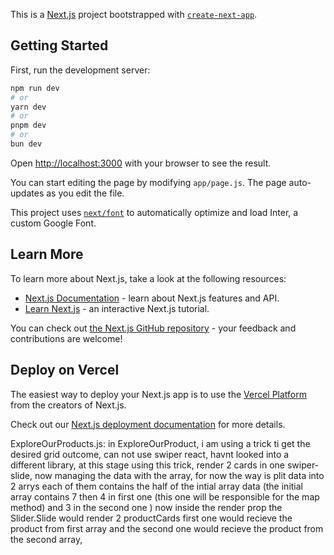 This is a [Next.js](https://nextjs.org/) project bootstrapped with [`create-next-app`](https://github.com/vercel/next.js/tree/canary/packages/create-next-app).

## Getting Started

First, run the development server:

```bash
npm run dev
# or
yarn dev
# or
pnpm dev
# or
bun dev
```

Open [http://localhost:3000](http://localhost:3000) with your browser to see the result.

You can start editing the page by modifying `app/page.js`. The page auto-updates as you edit the file.

This project uses [`next/font`](https://nextjs.org/docs/basic-features/font-optimization) to automatically optimize and load Inter, a custom Google Font.

## Learn More

To learn more about Next.js, take a look at the following resources:

- [Next.js Documentation](https://nextjs.org/docs) - learn about Next.js features and API.
- [Learn Next.js](https://nextjs.org/learn) - an interactive Next.js tutorial.

You can check out [the Next.js GitHub repository](https://github.com/vercel/next.js/) - your feedback and contributions are welcome!

## Deploy on Vercel

The easiest way to deploy your Next.js app is to use the [Vercel Platform](https://vercel.com/new?utm_medium=default-template&filter=next.js&utm_source=create-next-app&utm_campaign=create-next-app-readme) from the creators of Next.js.

Check out our [Next.js deployment documentation](https://nextjs.org/docs/deployment) for more details.

<!-- notes -->
ExploreOurProducts.js:
in ExploreOurProduct, i am using a trick ti get the desired grid outcome,
can not use swiper react, havnt looked into a different library, at this stage using this trick,
render 2 cards in one swiper-slide, now managing the data with the array, for now the way is plit data into 2 arrys each of them contains the half of the intial array data (the initial array contains 7 then 4 in first one (this one will be responsible for the map method) and 3 in the second one ) now inside the render prop the Slider.Slide would render 2 productCards first one would recieve the product from first array and the second one would recieve the product from the second array,
<!--  -->